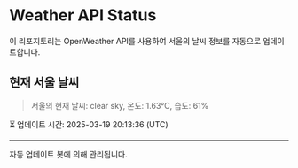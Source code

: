 
# Weather API Status

이 리포지토리는 OpenWeather API를 사용하여 서울의 날씨 정보를 자동으로 업데이트합니다.

## 현재 서울 날씨
> 서울의 현재 날씨: clear sky, 온도: 1.63°C, 습도: 61%

⏳ 업데이트 시간: 2025-03-19 20:13:36 (UTC)

---
자동 업데이트 봇에 의해 관리됩니다.
